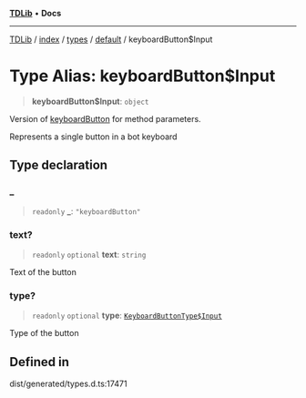 [**TDLib**](../../../../../../README.md) • **Docs**

***

[TDLib](../../../../../../modules.md) / [index](../../../../../README.md) / [types](../../../README.md) / [default](../README.md) / keyboardButton$Input

# Type Alias: keyboardButton$Input

> **keyboardButton$Input**: `object`

Version of [keyboardButton](keyboardButton-1.md) for method parameters.

Represents a single button in a bot keyboard

## Type declaration

### \_

> `readonly` **\_**: `"keyboardButton"`

### text?

> `readonly` `optional` **text**: `string`

Text of the button

### type?

> `readonly` `optional` **type**: [`KeyboardButtonType$Input`](KeyboardButtonType$Input.md)

Type of the button

## Defined in

dist/generated/types.d.ts:17471
